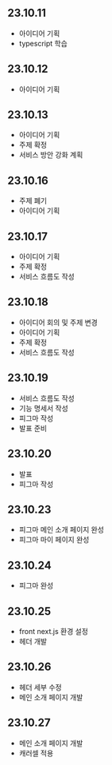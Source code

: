 ## 23.10.11

- 아이디어 기획
- typescript 학습

## 23.10.12

- 아이디어 기획

## 23.10.13

- 아이디어 기획
- 주제 확정
- 서비스 방안 강화 계획

## 23.10.16

- 주제 폐기
- 아이디어 기획

## 23.10.17

- 아이디어 기획
- 주제 확정
- 서비스 흐름도 작성

## 23.10.18

- 아이디어 회의 및 주제 변경
- 아이디어 기획
- 주제 확정
- 서비스 흐름도 작성

## 23.10.19

- 서비스 흐름도 작성
- 기능 명세서 작성
- 피그마 작성
- 발표 준비

## 23.10.20

- 발표
- 피그마 작성

## 23.10.23
- 피그마 메인 소개 페이지 완성
- 피그마 마이 페이지 완성

## 23.10.24
- 피그마 완성

## 23.10.25
- front next.js 환경 설정
- 헤더 개발

## 23.10.26
- 헤더 세부 수정
- 메인 소개 페이지 개발

## 23.10.27
- 메인 소개 페이지 개발
- 캐러셀 적용
